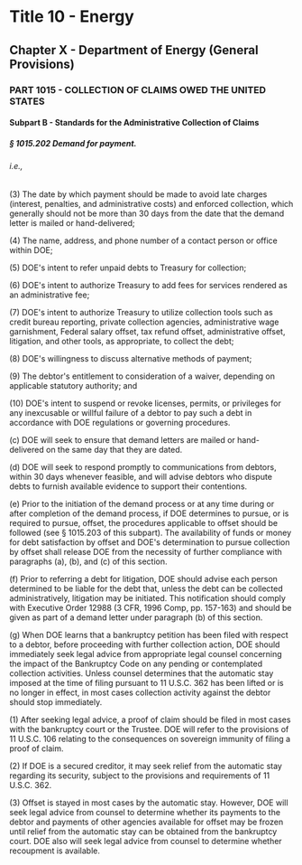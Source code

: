 
# Title 10 - Energy
## Chapter X - Department of Energy (General Provisions)
### PART 1015 - COLLECTION OF CLAIMS OWED THE UNITED STATES
#### Subpart B - Standards for the Administrative Collection of Claims
##### § 1015.202 Demand for payment.
###### i.e.,

(3) The date by which payment should be made to avoid late charges (interest, penalties, and administrative costs) and enforced collection, which generally should not be more than 30 days from the date that the demand letter is mailed or hand-delivered;

(4) The name, address, and phone number of a contact person or office within DOE;

(5) DOE's intent to refer unpaid debts to Treasury for collection;

(6) DOE's intent to authorize Treasury to add fees for services rendered as an administrative fee;

(7) DOE's intent to authorize Treasury to utilize collection tools such as credit bureau reporting, private collection agencies, administrative wage garnishment, Federal salary offset, tax refund offset, administrative offset, litigation, and other tools, as appropriate, to collect the debt;

(8) DOE's willingness to discuss alternative methods of payment;

(9) The debtor's entitlement to consideration of a waiver, depending on applicable statutory authority; and

(10) DOE's intent to suspend or revoke licenses, permits, or privileges for any inexcusable or willful failure of a debtor to pay such a debt in accordance with DOE regulations or governing procedures.

(c) DOE will seek to ensure that demand letters are mailed or hand-delivered on the same day that they are dated.

(d) DOE will seek to respond promptly to communications from debtors, within 30 days whenever feasible, and will advise debtors who dispute debts to furnish available evidence to support their contentions.

(e) Prior to the initiation of the demand process or at any time during or after completion of the demand process, if DOE determines to pursue, or is required to pursue, offset, the procedures applicable to offset should be followed (see § 1015.203 of this subpart). The availability of funds or money for debt satisfaction by offset and DOE's determination to pursue collection by offset shall release DOE from the necessity of further compliance with paragraphs (a), (b), and (c) of this section.

(f) Prior to referring a debt for litigation, DOE should advise each person determined to be liable for the debt that, unless the debt can be collected administratively, litigation may be initiated. This notification should comply with Executive Order 12988 (3 CFR, 1996 Comp, pp. 157-163) and should be given as part of a demand letter under paragraph (b) of this section.

(g) When DOE learns that a bankruptcy petition has been filed with respect to a debtor, before proceeding with further collection action, DOE should immediately seek legal advice from appropriate legal counsel concerning the impact of the Bankruptcy Code on any pending or contemplated collection activities. Unless counsel determines that the automatic stay imposed at the time of filing pursuant to 11 U.S.C. 362 has been lifted or is no longer in effect, in most cases collection activity against the debtor should stop immediately.

(1) After seeking legal advice, a proof of claim should be filed in most cases with the bankruptcy court or the Trustee. DOE will refer to the provisions of 11 U.S.C. 106 relating to the consequences on sovereign immunity of filing a proof of claim.

(2) If DOE is a secured creditor, it may seek relief from the automatic stay regarding its security, subject to the provisions and requirements of 11 U.S.C. 362.

(3) Offset is stayed in most cases by the automatic stay. However, DOE will seek legal advice from counsel to determine whether its payments to the debtor and payments of other agencies available for offset may be frozen until relief from the automatic stay can be obtained from the bankruptcy court. DOE also will seek legal advice from counsel to determine whether recoupment is available.
